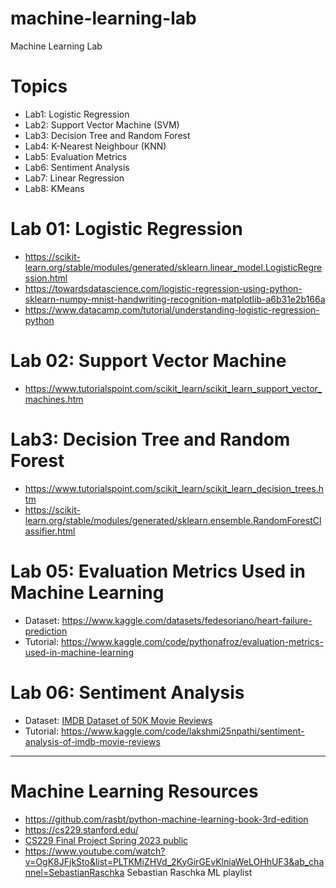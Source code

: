# machine-learning-lab
Machine Learning Lab

# Topics
* Lab1: Logistic Regression
* Lab2: Support Vector Machine (SVM)
* Lab3: Decision Tree and Random Forest
* Lab4: K-Nearest Neighbour (KNN)
* Lab5: Evaluation Metrics
* Lab6: Sentiment Analysis
* Lab7: Linear Regression
* Lab8: KMeans

# Lab 01: Logistic Regression
* https://scikit-learn.org/stable/modules/generated/sklearn.linear_model.LogisticRegression.html
* https://towardsdatascience.com/logistic-regression-using-python-sklearn-numpy-mnist-handwriting-recognition-matplotlib-a6b31e2b166a
* https://www.datacamp.com/tutorial/understanding-logistic-regression-python

# Lab 02: Support Vector Machine
* https://www.tutorialspoint.com/scikit_learn/scikit_learn_support_vector_machines.htm

# Lab3: Decision Tree and Random Forest
* https://www.tutorialspoint.com/scikit_learn/scikit_learn_decision_trees.htm
* https://scikit-learn.org/stable/modules/generated/sklearn.ensemble.RandomForestClassifier.html

# Lab 05: Evaluation Metrics Used in Machine Learning
* Dataset: https://www.kaggle.com/datasets/fedesoriano/heart-failure-prediction
* Tutorial: https://www.kaggle.com/code/pythonafroz/evaluation-metrics-used-in-machine-learning


# Lab 06: Sentiment Analysis
* Dataset: [IMDB Dataset of 50K Movie Reviews](https://www.kaggle.com/datasets/lakshmi25npathi/imdb-dataset-of-50k-movie-reviews?select=IMDB+Dataset.csv)
* Tutorial: https://www.kaggle.com/code/lakshmi25npathi/sentiment-analysis-of-imdb-movie-reviews


--------------------------------------------------
# Machine Learning Resources
* https://github.com/rasbt/python-machine-learning-book-3rd-edition
* https://cs229.stanford.edu/
* [CS229 Final Project Spring 2023 public](https://docs.google.com/document/d/1_VKI_hCQ3zj5SaPY_-Tf3hB0wjeKmF_51DYyMk13mTw/edit)
* https://www.youtube.com/watch?v=OgK8JFjkSto&list=PLTKMiZHVd_2KyGirGEvKlniaWeLOHhUF3&ab_channel=SebastianRaschka  Sebastian Raschka ML playlist
